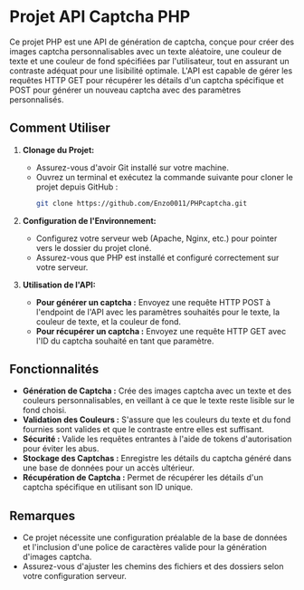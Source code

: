 # Projet API Captcha PHP

Ce projet PHP est une API de génération de captcha, conçue pour créer des images captcha personnalisables avec un texte aléatoire, une couleur de texte et une couleur de fond spécifiées par l'utilisateur, tout en assurant un contraste adéquat pour une lisibilité optimale. L'API est capable de gérer les requêtes HTTP GET pour récupérer les détails d'un captcha spécifique et POST pour générer un nouveau captcha avec des paramètres personnalisés.

## Comment Utiliser

1. **Clonage du Projet:**
   - Assurez-vous d'avoir Git installé sur votre machine.
   - Ouvrez un terminal et exécutez la commande suivante pour cloner le projet depuis GitHub :
     ```bash
     git clone https://github.com/Enzo0011/PHPcaptcha.git
     ```

2. **Configuration de l'Environnement:**
   - Configurez votre serveur web (Apache, Nginx, etc.) pour pointer vers le dossier du projet cloné.
   - Assurez-vous que PHP est installé et configuré correctement sur votre serveur.

3. **Utilisation de l'API:**
   - **Pour générer un captcha :** Envoyez une requête HTTP POST à l'endpoint de l'API avec les paramètres souhaités pour le texte, la couleur de texte, et la couleur de fond.
   - **Pour récupérer un captcha :** Envoyez une requête HTTP GET avec l'ID du captcha souhaité en tant que paramètre.

## Fonctionnalités
   - **Génération de Captcha :** Crée des images captcha avec un texte et des couleurs personnalisables, en veillant à ce que le texte reste lisible sur le fond choisi.
   - **Validation des Couleurs :** S'assure que les couleurs du texte et du fond fournies sont valides et que le contraste entre elles est suffisant.
   - **Sécurité :** Valide les requêtes entrantes à l'aide de tokens d'autorisation pour éviter les abus.
   - **Stockage des Captchas :** Enregistre les détails du captcha généré dans une base de données pour un accès ultérieur.
   - **Récupération de Captcha :** Permet de récupérer les détails d'un captcha spécifique en utilisant son ID unique.

## Remarques

- Ce projet nécessite une configuration préalable de la base de données et l'inclusion d'une police de caractères valide pour la génération d'images captcha.
- Assurez-vous d'ajuster les chemins des fichiers et des dossiers selon votre configuration serveur.
